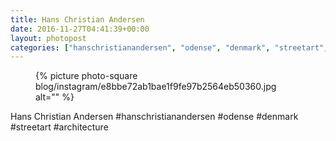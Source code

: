```yaml
---
title: Hans Christian Andersen
date: 2016-11-27T04:41:39+00:00
layout: photopost
categories: ["hanschristianandersen", "odense", "denmark", "streetart", "architecture", "photos", "instagram"]
---
```


<figure class="photo photo--square">
  {% picture photo-square blog/instagram/e8bbe72ab1bae1f9fe97b2564eb50360.jpg alt="" %}
</figure>

Hans Christian Andersen
#hanschristianandersen #odense #denmark #streetart #architecture
